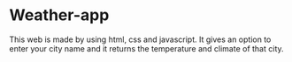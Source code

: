 # Weather-app
This web is made by using html, css and javascript. It gives an option to enter your city name and it returns the temperature and climate of that city.
